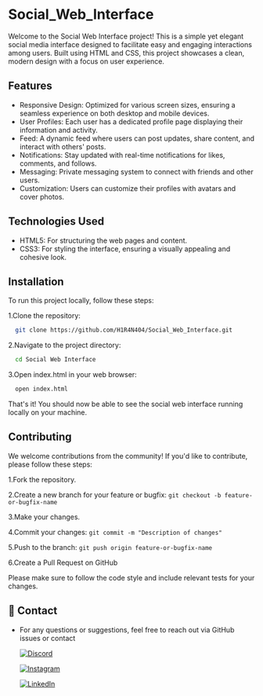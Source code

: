 
# Social_Web_Interface

Welcome to the Social Web Interface project! This is a simple yet elegant social media interface designed to facilitate easy and engaging interactions among users. Built using HTML and CSS, this project showcases a clean, modern design with a focus on user experience.


## Features

- Responsive Design: Optimized for various screen sizes, ensuring a seamless experience on both desktop and mobile devices.
- User Profiles: Each user has a dedicated profile page displaying their information and activity.
- Feed: A dynamic feed where users can post updates, share content, and interact with others' posts.
- Notifications: Stay updated with real-time notifications for likes, comments, and follows.
- Messaging: Private messaging system to connect with friends and other users.
- Customization: Users can customize their profiles with avatars and cover photos.

## Technologies Used

- HTML5: For structuring the web pages and content.
- CSS3: For styling the interface, ensuring a visually appealing and cohesive look.


## Installation

To run this project locally, follow these steps:

1.Clone the repository:
```bash
  git clone https://github.com/H1R4N404/Social_Web_Interface.git
```
2.Navigate to the project directory: 
```bash
  cd Social Web Interface
```
3.Open index.html in your web browser:
```bash
  open index.html
```
That's it! You should now be able to see the social web interface running locally on your machine.
## Contributing

We welcome contributions from the community! If you'd like to contribute, please follow these steps:

1.Fork the repository.

2.Create a new branch for your feature or bugfix: `git checkout -b feature-or-bugfix-name
`

3.Make your changes.

4.Commit your changes: `git commit -m "Description of changes"
`

5.Push to the branch: `git push origin feature-or-bugfix-name
`

6.Create a Pull Request on GitHub

Please make sure to follow the code style and include relevant tests for your changes.

## 🔗 Contact

- For any questions or suggestions, feel free to reach out via GitHub issues or contact

    [![Discord](https://img.shields.io/badge/Discord-%237289DA.svg?logo=discord&logoColor=white)](https://discord.gg/abhi3218)

    [![Instagram](https://img.shields.io/badge/Instagram-%23E4405F.svg?logo=Instagram&logoColor=white)](https://instagram.com/mr_lofyy) 

    [![LinkedIn](https://img.shields.io/badge/LinkedIn-%230077B5.svg?logo=linkedin&logoColor=white)](https://linkedin.com/in/hiran-abhisheka-3bb78b303 ) 


